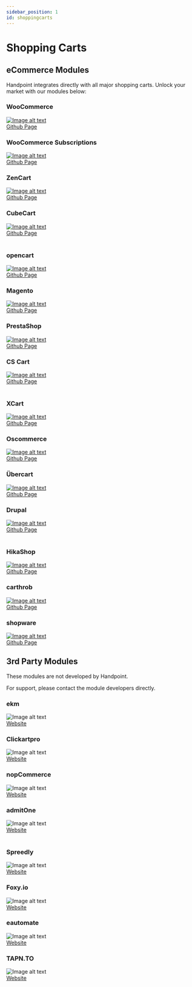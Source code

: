 ```yaml
---
sidebar_position: 1
id: shoppingcarts
---
```


# Shopping Carts


## eCommerce Modules


Handpoint integrates directly with all major shopping carts. Unlock your market with our modules below:

<div class="container">

   <div class="row">
      <div class="col col--3">
         <div class="card-demo">
            <div class="card">
               <div class="card__header">
                  <h3>WooCommerce</h3>
               </div>
               <div class="card__body">
               <a href="https://woocommerce.com">
                  <img style={{ height: '50px'}}
                  src="https://woocommerce.com/wp-content/themes/woo/images/logo-woocommerce.svg"
                  alt="Image alt text"
                  title="WooCommerce" />
                  </a>
               </div>
               <div class="card__footer">
                  <a href="https://github.com/handpoint">Github Page</a>
               </div>
            </div>
         </div>
      </div>
      <div class="col col--3">
         <div class="card-demo" >
            <div class="card" >
               <div class="card__header">
                  <h3>WooCommerce Subscriptions</h3>
               </div>
               <div class="card__body">
               <a href="https://woocommerce.com/products/woocommerce-subscriptions/">
                  <img style={{ height: '25px' }}
                  src="https://woocommerce.com/wp-content/themes/woo/images/logo-woocommerce.svg"
                  alt="Image alt text"
                  title="WooCommerce" />
                  </a>
               </div>
               <div class="card__footer">
                  <a href="https://github.com/handpoint">Github Page</a>
               </div>
            </div>
         </div>
      </div>
      <div class="col col--3">
         <div class="card-demo" >
            <div class="card" >
               <div class="card__header">
                  <h3>ZenCart</h3>
               </div>
               <div class="card__body">
                  <a href="https://www.zen-cart.com/">
                  <img style={{height: '50px'}}
                  src="https://www.zen-cart.com/images/styles/zencart/style/zen-cart-logo.png"
                  alt="Image alt text"
                  title="ZenCart" 
                  />
                  </a>
               </div>
               <div class="card__footer">
                  <a href="https://github.com/handpoint">Github Page</a>
               </div>
            </div>
         </div>
      </div>
      <div class="col col--3">
         <div class="card-demo" >
            <div class="card" >
               <div class="card__header">
                  <h3>CubeCart</h3>
               </div>
               <div class="card__body">
               <a href="https://www.cubecart.com/">
                  <img style={{height: '50px'}}
                  src="https://www.cubecart.com/img/logo.cc.jpg"
                  alt="Image alt text"
                  title="CubeCart" />
                  </a>
               </div>
               <div class="card__footer">
                  <a href="https://github.com/handpoint">Github Page</a>
               </div>
            </div>
         </div>
      </div>
   </div>
   <br/>

   <div class="row">
      <div class="col col--3">
         <div class="card-demo">
            <div class="card">
               <div class="card__header">
                  <h3>opencart</h3>
               </div>
               <div class="card__body">
                    <a href="http://www.opencart.com/">
                  <img style={{ height: '50px' }}
                  src="https://www.opencart.com/application/view/image/icon/opencart-logo.png"
                  alt="Image alt text"
                  title="opencart" />
                  </a>
               </div>
               <div class="card__footer">
                  <a href="https://github.com/handpoint">Github Page</a>
               </div>
            </div>
         </div>
      </div>
      <div class="col col--3">
         <div class="card-demo" >
            <div class="card" >
               <div class="card__header">
                  <h3>Magento</h3>
               </div>
               <div class="card__body">
               <a href="https://business.adobe.com/products/magento/magento-commerce.html">
                  <img style={{ height: '50px' }}
                  src="https://upload.wikimedia.org/wikipedia/commons/thumb/5/55/Magento_Logo.svg/640px-Magento_Logo.svg.png"
                  alt="Image alt text"
                  title="Magento" />
                  </a>
               </div>
               <div class="card__footer">
                  <a href="https://github.com/handpoint">Github Page</a>
               </div>
            </div>
         </div>
      </div>
      <div class="col col--3">
         <div class="card-demo" >
            <div class="card" >
               <div class="card__header">
                  <h3>PrestaShop</h3>
               </div>
               <div class="card__body">
               <a href="http://www.prestashop.com/">
                  <img style={{ height: '50px' }}
                  src="https://www.prestashop.com/sites/all/themes/prestashop/images/logos/logo-fo-prestashop-colors.svg"
                  alt="Image alt text"
                  title="PrestaShop" />
                  </a>
               </div>
               <div class="card__footer">
                  <a href="https://github.com/handpoint">Github Page</a>
               </div>
            </div>
         </div>
      </div>
      <div class="col col--3">
         <div class="card-demo" >
            <div class="card" >
               <div class="card__header">
                  <h3>CS Cart</h3>
               </div>
               <div class="card__body">
               <a href="https://www.cs-cart.com">
                  <img style={{ height: '50px' }}
                  src="https://www.cs-cart.com/blog/wp-content/uploads/for_blog_logo.png"
                  alt="Image alt text"
                  title="Logo Title Text 1" />
                  </a>
               </div>
               <div class="card__footer">
                  <a href="https://github.com/handpoint">Github Page</a>
               </div>
            </div>
         </div>
      </div>
   </div>
   <br/>

   <div class="row">
      <div class="col col--3">
         <div class="card-demo">
            <div class="card">
               <div class="card__header">
                  <h3>XCart</h3>
               </div>
               <div class="card__body">
               <a href="https://www.x-cart.com">
                  <img style={{ height: '50px' }}
                  src="https://upload.wikimedia.org/wikipedia/commons/thumb/d/d1/Xc-color.svg/1200px-Xc-color.svg.png"
                  alt="Image alt text"
                  title="XCart" />
                  </a>
               </div>
               <div class="card__footer">
                  <a href="https://github.com/handpoint">Github Page</a>
               </div>
            </div>
         </div>
      </div>
      <div class="col col--3">
         <div class="card-demo" >
            <div class="card" >
               <div class="card__header">
                  <h3>Oscommerce</h3>
               </div>           
               <div class="card__body">
                <a href="https://www.oscommerce.com">
                  <img style={{ height: '50px' }}
                  src="https://www.oscommerce.com/images/oscommerce_black.png"
                  alt="Image alt text"
                  title="Oscommerce" />
                  </a>
               </div>
               <div class="card__footer">
                  <a href="https://github.com/handpoint">Github Page</a>
               </div>
            </div>
         </div>
      </div>
      <div class="col col--3">
         <div class="card-demo" >
            <div class="card" >
               <div class="card__header">
                  <h3>Übercart</h3>
               </div>
               <div class="card__body">
               <a href="https://www.drupal.org/project/ubercart">
                  <img style={{ height: '50px' }}
                  src="https://www.drupal.org/files/styles/grid-3-2x/public/project-images/logo_6.png?itok=ZMFI2Wc3"
                  alt="Image alt text"
                  title="Übercart" />
                  </a>
               </div>
               <div class="card__footer">
                  <a href="https://github.com/handpoint">Github Page</a>
               </div>
            </div>
         </div>
      </div>
      <div class="col col--3">
         <div class="card-demo" >
            <div class="card" >
               <div class="card__header">
                  <h3>Drupal</h3>
               </div>
               <div class="card__body">
               <a href="https://drupalcommerce.org/">
                  <img style={{ height: '50px' }}
                  src="https://drupalcommerce.org/sites/default/files/dclogo_stacked_2c_on_white.png"
                  alt="Image alt text"
                  title="Drupal" />
                  </a>
               </div>
               <div class="card__footer">
                  <a href="https://github.com/handpoint">Github Page</a>
               </div>
            </div>
         </div>
      </div>
   </div>
   <br/>

   <div class="row">
      <div class="col col--3">
         <div class="card-demo">
            <div class="card">
               <div class="card__header">
                  <h3>HikaShop</h3>
               </div>
               <div class="card__body">
               <a href="https://www.hikashop.com/">
                  <img style={{ height: '50px' }}
                  src="https://www.hikashop.com/images/branding/hikashop_logo1.png"
                  alt="Image alt text"
                  title="HikaShop" />
                  </a>
               </div>
               <div class="card__footer">
                  <a href="https://github.com/handpoint">Github Page</a>
               </div>
            </div>
         </div>
      </div>
      <div class="col col--3">
         <div class="card-demo" >
            <div class="card" >
               <div class="card__header">
                  <h3>carthrob</h3>
               </div>
               <div class="card__body">
               <a href="https://www.cartthrob.com/">
                  <img style={{ height: '50px' }}
                  src="https://image4.owler.com/logo/cartthrob_owler_20160302_231245_original.png"
                  alt="Image alt text"
                  title="carthrob" />
                  </a>
               </div>
               <div class="card__footer">
                  <a href="https://github.com/handpoint">Github Page</a>
               </div>
            </div>
         </div>
      </div>
      <div class="col col--3">
         <div class="card-demo" >
            <div class="card" >
               <div class="card__header">
                  <h3>shopware</h3>
               </div>
               <div class="card__body">
               <a href="https://www.shopware.com/en/">
                  <img style={{ height: '50px' }}
                  src="https://assets.shopware.com/media/logos/shopware_logo_blue.svg"
                  alt="Image alt text"
                  title="shopware" />
                  </a>
               </div>
               <div class="card__footer">
                  <a href="https://github.com/handpoint">Github Page</a>
               </div>
            </div>
         </div>
      </div>
      
      
   </div>

</div>




## 3rd Party Modules

These modules are not developed by Handpoint.

For support, please contact the module developers directly.

<div class="container">
   <div class="row">
      <div class="col col--3">
         <div class="card-demo">
            <div class="card">
               <div class="card__header">
                  <h3>ekm</h3>
               </div>
               <div class="card__body">
                  <img style={{ height: '50px'}}
                  src="https://www.ekm.com/images/images-new/logo/ekm-logo-blue.svg"
                  alt="Image alt text"
                  title="Logo Title Text 1" />
               </div>
               <div class="card__footer">
                  <a href="https://www.ekm.com">Website</a>
               </div>
            </div>
         </div>
      </div>
      <div class="col col--3">
         <div class="card-demo" >
            <div class="card" >
               <div class="card__header">
                  <h3>Clickartpro</h3>
               </div>
               <div class="card__body">
                  <img style={{ height: '50px' }}
                  src="https://www.clickcartpro.co.uk/skins/gbw_custom/media/logo.gif"
                  alt="Image alt text"
                  title="Logo Title Text 1" />
               </div>
               <div class="card__footer">
                  <a href="http://www.clickcartpro.co.uk">Website</a>
               </div>
            </div>
         </div>
      </div>
      <div class="col col--3">
         <div class="card-demo" >
            <div class="card" >
               <div class="card__header">
                  <h3>nopCommerce</h3>
               </div>
               <div class="card__body">
                  <img style={{height: '50px'}}
                  src="https://www.nopcommerce.com/Themes/OfficialSite/Content/images/logo.svg"
                  alt="Image alt text"
                  title="Logo Title Text 1" />
               </div>
               <div class="card__footer">
                  <a href="https://www.nopcommerce.com/en">Website</a>
               </div>
            </div>
         </div>
      </div>
      <div class="col col--3">
         <div class="card-demo" >
            <div class="card" >
               <div class="card__header">
                  <h3>admitOne</h3>
               </div>
               <div class="card__body">
                  <img style={{height: '50px'}}
                  src="https://www.admit-one.eu/images/admit-one_logo_red_rgb.svg"
                  alt="Image alt text"
                  title="Logo Title Text 1" />
               </div>
               <div class="card__footer">
                  <a href="https://www.admit-one.eu">Website</a>
               </div>
            </div>
         </div>
      </div>
   </div>
   <br/>
   <div class="row">
      <div class="col col--3">
         <div class="card-demo">
            <div class="card">
               <div class="card__header">
                  <h3>Spreedly</h3>
               </div>
               <div class="card__body">
                  <img style={{ height: '50px'}}
                  src="https://support.pingidentity.com/servlet/servlet.FileDownload?file=00P1W00001Jyz4rUAB"
                  alt="Image alt text"
                  title="Logo Title Text 1" />
               </div>
               <div class="card__footer">
                  <a href="https://www.spreedly.com/">Website</a>
               </div>
            </div>
         </div>
      </div>
      <div class="col col--3">
         <div class="card-demo" >
            <div class="card" >
               <div class="card__header">
                  <h3>Foxy.io</h3>
               </div>
               <div class="card__body">
                  <img style={{ height: '50px' }}
                  src="https://www.foxy.io/user/themes/default/assets/foxy_logo_preview.png"
                  alt="Image alt text"
                  title="Logo Title Text 1" />
               </div>
               <div class="card__footer">
                  <a href="https://foxy.io/">Website</a>
               </div>
            </div>
         </div>
      </div>
      <div class="col col--3">
         <div class="card-demo" >
            <div class="card" >
               <div class="card__header">
                  <h3>eautomate</h3>
               </div>
               <div class="card__body">
                  <img style={{height: '50px'}}
                  src="https://www.eautomate.com/Media/Images/Platforms%20and%20Services/automate-head.png"
                  alt="Image alt text"
                  title="Logo Title Text 1" />
               </div>
               <div class="card__footer">
                  <a href="https://www.eautomate.com/platform">Website</a>
               </div>
            </div>
         </div>
      </div>
      <div class="col col--3">
         <div class="card-demo" >
            <div class="card" >
               <div class="card__header">
                  <h3>TAPN.TO</h3>
               </div>
               <div class="card__body">
                  <img style={{height: '50px'}}
                  src="https://www.tapnto.co.uk/bl-themes/tapnto/img/TNTlogo_Purple_Black.svg"
                  alt="Image alt text"
                  title="Logo Title Text 1" />
               </div>
               <div class="card__footer">
                  <a href="https://www.tapnto.co.uk">Website</a>
               </div>
            </div>
         </div>
      </div>
   </div>
</div>